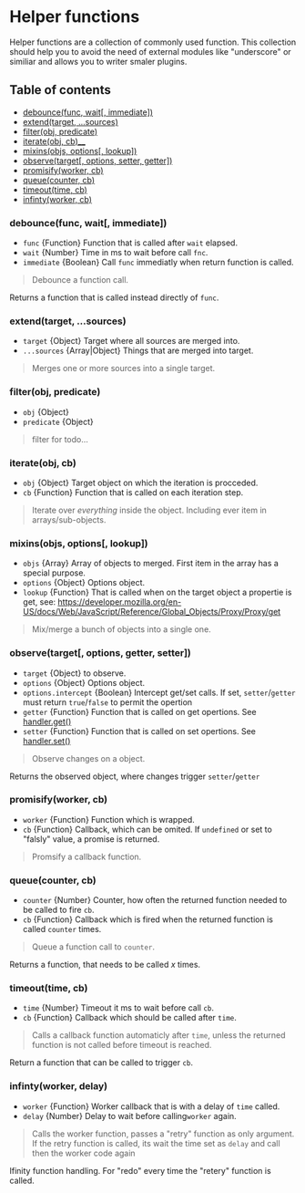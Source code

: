 # Helper functions
Helper functions are a collection of commonly used function.
This collection should help you to avoid the need of external modules like "underscore" or similiar and allows you to writer smaler plugins.

## Table of contents 
- [debounce(func, wait[, immediate])](#debouncefunc-wait-immediate)
- [extend(target, ...sources)](#extendtarget-sources)
- [filter(obj, predicate)](#filterobj-predicate)
- [iterate(obj, cb)__](#iterateobj-cb)
- [mixins(objs, options[, lookup])](#mixinsobjs-options-lookup)
- [observe(target[, options, setter, getter])](#observetarget-options-setter-getter)
- [promisify(worker, cb)](#promisifyworker-cb)
- [queue(counter, cb)](#queuecounter-cb)
- [timeout(time, cb)](#timeouttime-cb)
- [infinty(worker, cb)](#infintyworker-delay)


### __debounce(func, wait[, immediate])__
* `func` {Function} Function that is called after `wait` elapsed.
* `wait` {Number} Time in ms to wait before call `fnc`.
* `immediate` {Boolean} Call `func` immediatly when return function is called.
> Debounce a function call.

Returns a function that is called instead directly of `func`.


### __extend(target, ...sources)__
* `target` {Object} Target where all sources are merged into.
* `...sources` {Array|Object} Things that are merged into target.
> Merges one or more sources into a single target.


### __filter(obj, predicate)__
* `obj` {Object} 
* `predicate` {Object}
> filter for todo...


### __iterate(obj, cb)__
* `obj` {Object} Target object on which the iteration is procceded.
* `cb` {Function} Function that is called on each iteration step.
> Iterate over *everything* inside the object. 
> Including ever item in arrays/sub-objects.


### __mixins(objs, options[, lookup])__
* `objs` {Array} Array of objects to merged. First item in the array has a special purpose.
* `options` {Object} Options object.
* `lookup` {Function} That is called when on the target object a propertie is get, see: https://developer.mozilla.org/en-US/docs/Web/JavaScript/Reference/Global_Objects/Proxy/Proxy/get
> Mix/merge a bunch of objects into a single one.


### __observe(target[, options, getter, setter])__
* `target` {Object} to observe.
* `options` {Object} Options object.
* `options.intercept` {Boolean} Intercept get/set calls. If set, `setter`/`getter` must return `true`/`false` to permit the opertion
* `getter` {Function} Function that is called on get opertions. See [handler.get()](https://developer.mozilla.org/en-US/docs/Web/JavaScript/Reference/Global_Objects/Proxy/Proxy/get)
* `setter` {Function} Function that is called on set opertions. See [handler.set()](https://developer.mozilla.org/en-US/docs/Web/JavaScript/Reference/Global_Objects/Proxy/Proxy/set)
> Observe changes on a object.

Returns the observed object, where changes trigger `setter`/`getter`


### __promisify(worker, cb)__
* `worker` {Function} Function which is wrapped.
* `cb` {Function} Callback, which can be omited. If `undefined` or set to "falsly" value, a promise is returned.
> Promsify a callback function.


### __queue(counter, cb)__
* `counter` {Number} Counter, how often the returned function needed to be called to fire `cb`.
* `cb` {Function} Callback which is fired when the returned function is called `counter` times.
> Queue a function call to `counter`.

Returns a function, that needs to be called *x* times.


### __timeout(time, cb)__
* `time` {Number} Timeout it ms to wait before call `cb`.
* `cb` {Function} Callback which should be called after `time`.
>  Calls a callback function  automaticly after `time`, unless the returned function is not called before timeout is reached.

Return a function that can be called to trigger `cb`.


### __infinty(worker, delay)__
* `worker` {Function} Worker callback that is with a delay of `time` called.
* `delay` {Number} Delay to wait before calling`worker` again.
> Calls the worker function, passes a "retry" function as only argument.
> If the retry function is called, its wait the time set as `delay` and call then the worker code again

Ifinity function handling. For "redo" every time the "retery" function is called.